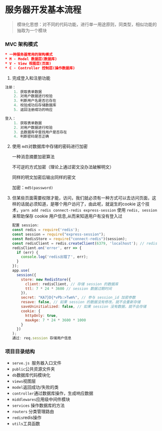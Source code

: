 # 服务器开发基本流程

> 模块化思想：对不同的代码功能，进行单一用途原则，同类型，相似功能的抽取为一个模块

###  MVC 架构模式

```json
* 一种服务器常用的架构模式
* M - Model 数据层(数据库)
* V - View 视图层(页面)
* C - Controller 控制层(操作数据库)
```



1. 完成登入和注册功能

```js
注册：
    1. 获取表单数据
    2. 对用户数据进行校验
    3. 判断用户名是否已存在
    4. 校验成功后存储数据库
    5. 返回注册成功的响应
```

```js
登入： 
    1. 获取表单数据
    2. 对用户数据进行校验
    3. 去数据库中查找用户是否存在
    4. 判断密码是否正确
```

2. 使用 `md5`对数据库中存储的密码进行加密

   一种消息摘要加密算法

    不可逆的方式加密（理论上通过密文没办法破解明文）

    同样的明文加密后输出同样的密文

   加密：`md5(password)`
   
3. 但某些页面需要权限才能，访问，我们就必须有一种方式可以去访问页面，这样的话就必须知道，是哪个用户访问了，由此呢，就诞生的cookie 这个技术，`yarn add redis connect-redis express-session`
    使用 `redis, session` 来帮助保存 cookie 用户信息,从而来知道用户有没有登入过
    
    ```js
    配置 session:
    const redis = require('redis');
    const session = require("express-session");
    const RedisStore = require("connect-redis")(session);
    const redisClient = redis.createClient(6379, 'localhost'); // redis 默认端口为 6379
    redisClient.on('error', err => {
      if (err) {
        console.log('redis出错了', err);
      }
    });
    app.use(
      session({
        store: new RedisStore({
          client: redisClient, // 存储 session 的数据库
          ttl: 7 * 24 * 3600 // session 数据过期时间
        }),
        secret: "KA7}D{*vPb:>Twm%", // 参与 session_id 加密参数
        resave: false, // 如果 session 的数据没有修改，就不会重新存储
        saveUninitialized: false, // 如果 session 没有数据，就不会存储
        cookie: {
          httpOnly: true,
          maxAge: 7 * 24 * 3600 * 1000
        }
      })
    );
    通过: req.session 存储用户信息
    ```
### 项目目录结构

* `serve.js `服务器入口文件
* `public`公共资源文件夹
* `db`数据库代码模块化
* `views`视图层
* `model`返回成功/失败的类
* `controller`通过数据库操作，生成响应数据
* `middlewares`应用级中间件模块
* `services` 操作数据库的方法
* `routers` 分类管理路由
* `redis`redis操作
* `utils`工具函数